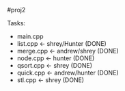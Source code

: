#proj2

Tasks:  
- main.cpp  
- list.cpp  <- shrey/Hunter (DONE)
- merge.cpp  <- andrew/shrey (DONE)
- node.cpp <- hunter (DONE)
- qsort.cpp  <- shrey (DONE) 
- quick.cpp  <- andrew/hunter (DONE)
- stl.cpp  <- shrey (DONE)
